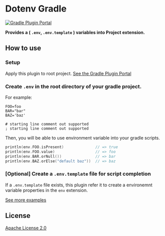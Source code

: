 # Dotenv Gradle

[![Gradle Plugin Portal](https://img.shields.io/maven-metadata/v/https/plugins.gradle.org/m2/co/uzzu/dotenv/gradle/co.uzzu.dotenv.gradle.gradle.plugin/maven-metadata.xml.svg?colorB=007ec6&label=gradlePluginPortal)](https://plugins.gradle.org/plugin/co.uzzu.dotenv.gradle)

**Provides a ( `.env`, `.env.template` ) variables into Project extension.**

## How to use

### Setup

Apply this plugin to root project. [See the Gradle Plugin Portal](https://plugins.gradle.org/plugin/co.uzzu.dotenv.gradle)

### Create `.env` in the root directory of your gradle project.

For example:

```dosini
FOO=foo
BAR="bar"
BAZ='baz'

# starting line comment out supported
; starting line comment out supported
```

Then, you will be able to use environment variable into your gradle scripts.

```Kotlin
println(env.FOO.isPresent)              // => true
println(env.FOO.value)                  // => foo
println(env.BAR.orNull())               // => bar
println(env.BAZ.orElse("default baz"))  // => baz
```

### [Optional] Create a `.env.template` file for script completion

If a `.env.template` file exists, this plugin refer it to create a environemnt variable properties in the `env` extension.

[See more examples](/examples/basic)

## License

[Apache License 2.0](/LICENSE.txt)

